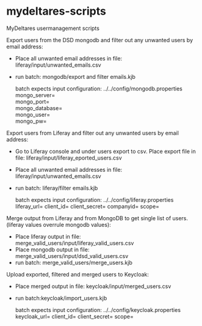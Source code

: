 # mydeltares-scripts
MyDeltares usermanagement scripts

Export users from the DSD mongodb and filter out any unwanted users by email address:
- Place all unwanted email addresses in file: liferay/input/unwanted_emails.csv
- run batch: mongodb/export and filter emails.kjb
  
  batch expects input configuration: ../../config/mongodb.properties<br>
      mongo_server=<br>
      mongo_port=<br>
      mongo_database=<br>
      mongo_user=<br>
      mongo_pw=<br>

Export users from Liferay and filter out any unwanted users by email address:
- Go to Liferay console and under users export to csv. Place export file in file: liferay/input/liferay_eported_users.csv
- Place all unwanted email addresses in file: liferay/input/unwanted_emails.csv
- run batch: liferay/filter emails.kjb
  
  batch expects input configuration: ../../config/liferay.properties
  liferay_url=
  client_id=
  client_secret=
  companyid=
  scope=

Merge output from Liferay and from MongoDB to get single list of users. (liferay values overrule mongodb values):
- Place liferay output in file: merge_valid_users/input/liferay_valid_users.csv
- Place mongodb output in file: merge_valid_users/input/dsd_valid_users.csv
- run batch: merge_valid_users/merge_users.kjb

Upload exported, filtered and merged users to Keycloak:
- Place merged output in file: keycloak/input/merged_users.csv
- run batch:keycloak/import_users.kjb
  
  batch expects input configuration: ../../config/keycloak.properties
  keycloak_url=
  client_id=
  client_secret=
  scope=


